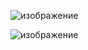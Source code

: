 ![изображение](https://github.com/user-attachments/assets/a8b1bbe6-cd07-4a4f-a810-981097bb3c4a)  
  
![изображение](https://github.com/user-attachments/assets/a8156c74-ceb1-40d6-9b8d-5d656f3bd12b)
